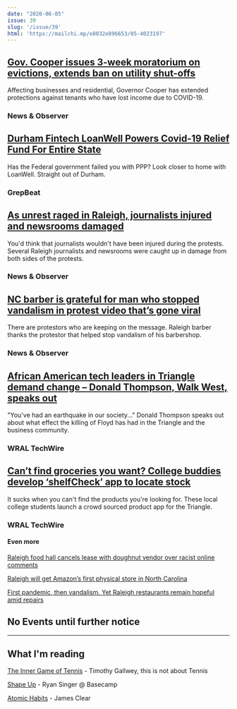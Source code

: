 ```yaml
---
date: "2020-06-05"
issue: 39
slug: '/issue/39'
html: 'https://mailchi.mp/e8032e896653/05-4023197'
---
```


## [Gov. Cooper issues 3-week moratorium on evictions, extends ban on utility shut-offs](https://www.newsobserver.com/news/politics-government/article243116141.html)
Affecting businesses and residential, Governor Cooper has extended protections against tenants who have lost income due to COVID-19.
### News & Observer

## [Durham Fintech LoanWell Powers Covid-19 Relief Fund For Entire State](https://grepbeat.com/2020/06/04/durham-fintech-loanwell-powers-covid-19-relief-fund-for-entire-state/)
Has the Federal government failed you with PPP? Look closer to home with LoanWell. Straight out of Durham.
### GrepBeat

## [As unrest raged in Raleigh, journalists injured and newsrooms damaged](https://www.newsobserver.com/news/local/article243135136.html)
You'd think that journalists wouldn't have been injured during the protests. Several Raleigh journalists and newsrooms were caught up in damage from both sides of the protests.
### News & Observer

## [NC barber is grateful for man who stopped vandalism in protest video that’s gone viral](https://www.newsobserver.com/news/local/article243231731.html)
There are protestors who are keeping on the message. Raleigh barber thanks the protestor that helped stop vandalism of his barbershop.
### News & Observer

## [African American tech leaders in Triangle demand change – Donald Thompson, Walk West, speaks out](https://www.wraltechwire.com/2020/06/04/african-american-tech-leaders-in-triangle-demand-change-donald-thompson-walk-west-speaks-out/)
"You've had an earthquake in our society..." Donald Thompson speaks out about what effect the killing of Floyd has had in the Triangle and the business community.
### WRAL TechWire

## [Can’t find groceries you want? College buddies develop ‘shelfCheck’ app to locate stock](https://www.wraltechwire.com/2020/05/29/cant-find-groceries-you-want-college-buddies-develop-shelfcheck-app-to-locate-stock/)
It sucks when you can't find the products you're looking for. These local college students launch a crowd sourced product app for the Triangle.
### WRAL TechWire
#### Even more

[Raleigh food hall cancels lease with doughnut vendor over racist online comments](https://www.newsobserver.com/living/food-drink/article243237816.html)

[Raleigh will get Amazon’s first physical store in North Carolina](https://www.newsobserver.com/news/local/article243266101.html)

[First pandemic, then vandalism. Yet Raleigh restaurants remain hopeful amid repairs](https://www.newsobserver.com/living/food-drink/article243165551.html)



## No Events until further notice

---

## What I'm reading
[The Inner Game of Tennis](https://www.amazon.com/Inner-Game-Tennis-Classic-Performance/dp/0679778314) - Timothy Gallwey, this is not about Tennis

[Shape Up](https://basecamp.com/shapeup) - Ryan Singer @ Basecamp

[Atomic Habits](https://jamesclear.com/atomic-habits) - James Clear
